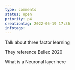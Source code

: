 ```yaml
---
type: comments
status: open
priority: p4
creationtag: 2022-05-19 17:36
infotags:
---
```


Talk about three factor learning

They reference Bellec 2020

What is a Neuronal layer here